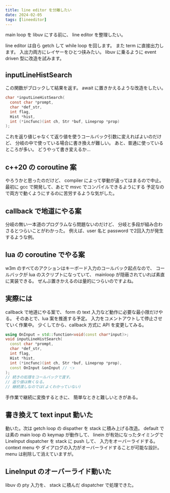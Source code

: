 ```yaml
---
title: line editor を分離したい
date: 2024-02-05
tags: [lineeditor]
---
```


main loop を libuv にする前に、
line editor を整理したい。

<!-- truncate -->

line editor は自ら getch して while loop を回します。
また term に直接出力します。
入出力両方にレイヤーをひとつ挟みたい。
libuv に乗るように event driven 型に改造を試みます。

## inputLineHistSearch

この関数がブロックして結果を返す。
await に置きかえるような改造をしたい。

```c title="linein.c"
char *inputLineHistSearch(
  const char *prompt, 
  char *def_str, 
  int flag, 
  Hist *hist,
  int (*incfunc)(int ch, Str *buf, Lineprop *prop)
);
```

これを返り値じゃなくて返り値を使うコールバック引数に変えればよいのだけど、
分岐の中で使っている場合に書き換えが難しい。
あと、普通に使っているところが多い。
どうやって書き変えるか…

## c++20 の coroutine 案

やろうかと思ったのだけど、
compiler によって挙動が違ってはまるので中止。
最初に gcc で開発して、あとで msvc でコンパイルできるようにする
予定なので両方で動くようにするのに苦労するような気がした。

## callback で地道にやる案

分岐の無い一本道のプログラムなら問題ないのだけど、
分岐と多段が組み合わさるとつらいことがわかった。
例えば、user 名と password で2回入力が発生するような例。

## lua の coroutine でやる案

w3m のすべてのアクションはキーボード入力のコールバック起点なので、
コールバックが lua のスクリプトになっていて、
mainloop が隠蔽されていれば素直に実装できる。
ぜんぶ置きかえるのは量的につらいのですよね。

## 実際には

callback で地道にやる案で、
form の text 入力など動作に必要な最小限だけやる。
そのあとで、lua 案を推進する予定。
入力をコメントアウトして停止させていく作業中。
少くしてから、callback 方式に API を変更してみる。

```cpp
using OnInput = std::function<void(const char*input)>;
void inputLineHistSearch(
  const char *prompt, 
  char *def_str, 
  int flag, 
  Hist *hist,
  int (*incfunc)(int ch, Str *buf, Lineprop *prop), 
  const OnInput &onInput // 👈
);
// 続きの処理をコールバックで渡す。
// 返り値は無くなる。
// 継続渡しなのでは(よくわかっていない)
```

手作業で継続に変換するときに、
簡単なときと難しいときがある。

## 書き換えて text input 動いた

動いた。次は getch loop の dispather を stack に積み上げる改造。
default では素の main loop の keymap が動作して、
linein が有効になったタイミングで LineInput dispatcher を stack に push して、
入力をオーバーライドする。
context menu や ダイアログの入力がオーバーライドすることが可能な設計。
menu は削除して消えていますが。

## LineInput のオーバーライド動いた

libuv の pty 入力を、 stack に積んだ dispatcher で処理できた。
